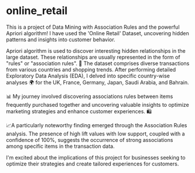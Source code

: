 # online_retail

This is a project of Data Mining with Association Rules and the powerful Apriori algorithm! I have used the 'Online Retail' Dataset, uncovering hidden patterns and insights into customer behavior.

Apriori algorithm is used to discover interesting hidden relationships in the large dataset. These relationships are usually represented in the form of "rules" or "association rules".
🛒 The dataset comprises diverse transactions from various countries and shopping trends. After performing detailed Exploratory Data Analysis (EDA), I delved into specific country-wise analyses 🌍 for the UK, France, Germany, Japan, Saudi Arabia, and Bahrain.

📊 My journey involved discovering associations rules between items frequently purchased together and uncovering valuable insights to optimize marketing strategies and enhance customer experiences. 🛍️

📈A particularly noteworthy finding emerged through the Association Rules analysis. The presence of high lift values with low support, coupled with a confidence of 100%, suggests the occurrence of strong associations among specific items in the transaction data.

I'm excited about the implications of this project for businesses seeking to optimize their strategies and create tailored experiences for customers.

